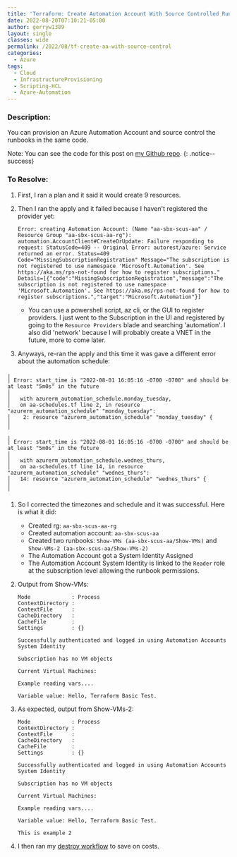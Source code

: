 ```yaml
---
title: 'Terraform: Create Automation Account With Source Controlled Runbooks'
date: 2022-08-20T07:10:21-05:00
author: gerryw1389
layout: single
classes: wide
permalink: /2022/08/tf-create-aa-with-source-control
categories:
  - Azure
tags:
  - Cloud
  - InfrastructureProvisioning
  - Scripting-HCL
  - Azure-Automation
---
```

<!--more-->

### Description:

You can provision an Azure Automation Account and source control the runbooks in the same code. 

Note: You can see the code for this post on [my Github repo](https://github.com/gerryw1389/terraform-examples/tree/main/2022-08-20-tf-create-aa-with-source-control).
{: .notice--success}

### To Resolve:

1. First, I ran a plan and it said it would create 9 resources.

1. Then I ran the apply and it failed because I haven't registered the provider yet:

   ```
   Error: creating Automation Account: (Name "aa-sbx-scus-aa" / Resource Group "aa-sbx-scus-aa-rg"): automation.AccountClient#CreateOrUpdate: Failure responding to request: StatusCode=409 -- Original Error: autorest/azure: Service returned an error. Status=409 Code="MissingSubscriptionRegistration" Message="The subscription is not registered to use namespace 'Microsoft.Automation'. See https://aka.ms/rps-not-found for how to register subscriptions." Details=[{"code":"MissingSubscriptionRegistration","message":"The subscription is not registered to use namespace 'Microsoft.Automation'. See https://aka.ms/rps-not-found for how to register subscriptions.","target":"Microsoft.Automation"}]
   ```

   - You can use a powershell script, az cli, or the GUI to register providers. I just went to the Subscription in the UI and registered by going to the `Resource Providers` blade and searching 'automation'. I also did 'network' because I will probably create a VNET in the future, more to come later.

1. Anyways, re-ran the apply and this time it was gave a different error about the automation schedule:

```escape
╷
│ Error: start_time is "2022-08-01 16:05:16 -0700 -0700" and should be at least "5m0s" in the future
│ 
│   with azurerm_automation_schedule.monday_tuesday,
│   on aa-schedules.tf line 2, in resource "azurerm_automation_schedule" "monday_tuesday":
│    2: resource "azurerm_automation_schedule" "monday_tuesday" {
│ 
╵
╷
│ Error: start_time is "2022-08-01 16:05:16 -0700 -0700" and should be at least "5m0s" in the future
│ 
│   with azurerm_automation_schedule.wednes_thurs,
│   on aa-schedules.tf line 14, in resource "azurerm_automation_schedule" "wednes_thurs":
│   14: resource "azurerm_automation_schedule" "wednes_thurs" {
│ 
╵
```

1. So I corrected the timezones and schedule and it was successful. Here is what it did:

   - Created rg: `aa-sbx-scus-aa-rg`
   - Created automation account: `aa-sbx-scus-aa`
   - Created two runbooks: `Show-VMs (aa-sbx-scus-aa/Show-VMs)` and `Show-VMs-2 (aa-sbx-scus-aa/Show-VMs-2)`
   - The Automation Account got a System Identity Assigned
   - The Automation Account System Identity is linked to the `Reader` role at the subscription level allowing the runbook permissions.

1. Output from Show-VMs:

   ```escape
   Mode             : Process
   ContextDirectory : 
   ContextFile      : 
   CacheDirectory   : 
   CacheFile        : 
   Settings         : {}

   Successfully authenticated and logged in using Automation Accounts System Identity

   Subscription has no VM objects

   Current Virtual Machines: 

   Example reading vars....

   Variable value: Hello, Terraform Basic Test.

   ```

1. As expected, output from Show-VMs-2:

   ```escape
   Mode             : Process
   ContextDirectory : 
   ContextFile      : 
   CacheDirectory   : 
   CacheFile        : 
   Settings         : {}

   Successfully authenticated and logged in using Automation Accounts System Identity

   Subscription has no VM objects

   Current Virtual Machines: 

   Example reading vars....

   Variable value: Hello, Terraform Basic Test.

   This is example 2

   ```

1. I then ran my [destroy workflow](https://github.com/gerryw1389/terraform-examples/blob/main/.github/workflows/2022-08-20-tf-create-aa-with-source-control/destroy.yaml) to save on costs.